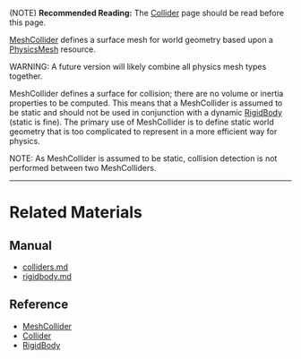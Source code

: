 (NOTE) **Recommended Reading:** The [Collider](https://github.com/ZilchEngine/ZilchDocs/blob/master/zilch_editor_documentation/zilchmanual/physics/colliders.md) page should be read before this page.

[MeshCollider](https://github.com/ZilchEngine/ZilchDocs/blob/master/code_reference/class_reference/meshcollider.md) defines a surface mesh for world geometry based upon a [PhysicsMesh](https://github.com/ZilchEngine/ZilchDocs/blob/master/code_reference/class_reference/physicsmesh.md) resource.

WARNING: A future version will likely combine all physics mesh types together.

MeshCollider defines a surface for collision; there are no volume or inertia properties to be computed. This means that a MeshCollider is assumed to be static and should not be used in conjunction with a dynamic [RigidBody](https://github.com/ZilchEngine/ZilchDocs/blob/master/zilch_editor_documentation/zilchmanual/physics/colliders/rigidbody.md) (static is fine). The primary use of MeshCollider is to define static world geometry that is too complicated to represent in a more efficient way for physics.

NOTE: As MeshCollider is assumed to be static, collision detection is not performed between two MeshColliders. 

---
 #  Related Materials
 ##  Manual
- [colliders.md](https://github.com/ZilchEngine/ZilchDocs/blob/master/zilch_editor_documentation/zilchmanual/physics/colliders.md)
- [rigidbody.md](https://github.com/ZilchEngine/ZilchDocs/blob/master/zilch_editor_documentation/zilchmanual/physics/colliders/rigidbody.md)

 ##  Reference
- [MeshCollider](https://github.com/ZilchEngine/ZilchDocs/blob/master/code_reference/class_reference/meshcollider.md)
- [Collider](https://github.com/ZilchEngine/ZilchDocs/blob/master/code_reference/class_reference/collider.md)
- [RigidBody](https://github.com/ZilchEngine/ZilchDocs/blob/master/code_reference/class_reference/rigidbody.md) 

 